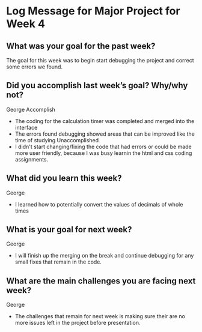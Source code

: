 # Log Message for Major Project for Week 4
## What was your goal for the past week?
The goal for this week was to begin start debugging the project and correct some errors we found.


## Did you accomplish last week’s goal? Why/why not?
George Accomplish
* The coding for the calculation timer was completed and merged into the interface
* The errors found debugging showed areas that can be improved like the time of studying
Unaccomplished
* I didn't start changing/fixing the code that had errors or could be made more user friendly, because I was busy learnin the html and css coding assignments.
## What did you learn this week?
George
* I learned how to potentially convert the values of decimals of whole times

## What is your goal for next week?
George
* I will finish up the merging on the break and continue debugging for any small fixes that remain in the code.

## What are the main challenges you are facing next week?
George
* The challenges that remain for next week is making sure their are no more issues left in the project before presentation.

